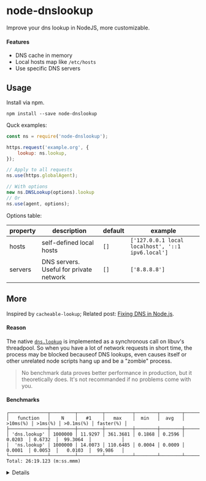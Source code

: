 # node-dnslookup

Improve your dns lookup in NodeJS, more customizable.

#### Features

+ DNS cache in memory
+ Local hosts map like `/etc/hosts`
+ Use specific DNS servers

## Usage

Install via npm.

```shell
npm install --save node-dnslookup
```

Quck examples:

```javascript
const ns = require('node-dnslookup');

https.request('example.org', {
    lookup: ns.lookup,
});

// Apply to all requests
ns.use(https.globalAgent);

// With options
new ns.DNSLookup(options).lookup
// Or
ns.use(agent, options);
```

Options table:

|property|description|default|example|
|-|-|-|-|
|hosts|self-defined local hosts|`[]`|`['127.0.0.1 local localhost', '::1 ipv6.local']`|
|servers|DNS servers. Useful for private network|`[]`|`['8.8.8.8']`|

## More

Inspired by `cacheable-lookup`; Related post: [Fixing DNS in Node.js](https://httptoolkit.tech/blog/configuring-nodejs-dns/).

#### Reason

The native [`dns.lookup`](https://nodejs.org/api/dns.html#dns_dns_lookup_hostname_options_callback) is implemented as a synchronous call on libuv's threadpool. So when you have a lot of network requests in short time, the process may be blocked becauseof DNS lookups, even causes itself or other unrelated node scripts hang up and be a "zombie" process.

> No benchmark data proves better performance in production, but it theoretically does. It's not recommanded if no problems come with you.

<!-- In my case, there is a spider script that makes lot of https request, run long time with loops, on 1vCore 2G cloud server. It always hang up after several hours, finally this resolve my problem. -->

#### Benchmarks

```log
┌──────────────┬─────────┬─────────┬──────────┬────────┬────────┬──────────┬─────────┬───────────┬───────────┐
│   function   │    N    │   #1    │   max    │  min   │  avg   │ >10ms(%) │ >1ms(%) │ >0.1ms(%) │ faster(%) │
├──────────────┼─────────┼─────────┼──────────┼────────┼────────┼──────────┼─────────┼───────────┼───────────┤
│ 'dns.lookup' │ 1000000 │ 11.9297 │ 361.3681 │ 0.1868 │ 0.2596 │  0.0203  │ 0.6732  │  99.3064  │           │
│  'ns.lookup' │ 1000000 │ 14.0073 │ 110.6485 │ 0.0004 │ 0.0009 │  0.0001  │ 0.0053  │   0.0103  │  99.986   │
└──────────────┴─────────┴─────────┴──────────┴────────┴────────┴──────────┴─────────┴───────────┴───────────┘
Total: 26:19.123 (m:ss.mmm)
```

<details>

Indicators|description
-|-
"N"         | run times
"#1"        | average cost time of every hostname first lookup
"max"       | maximum lookup cost time exclude the first
"min"       | minimum lookup cost time exclude the first
"min"       | average lookup cost time exclude the first
"faster(%)" | (count of cost time that less than `dns.lookup` minimum value) / total
</details>
